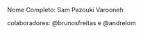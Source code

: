 Nome Completo: Sam Pazouki Varooneh

[linkedin]: https://www.linkedin.com/in/sam-pazouki-varooneh-44a432195
[link do desafio]: https://edabit.com/challenge/eCmEgrKNtnfhpssQp

colaboradores: @brunosfreitas e @andrelom
